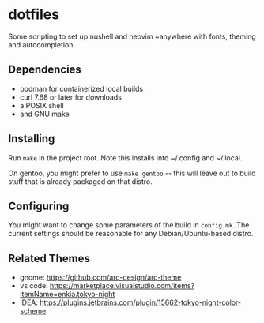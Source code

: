 
dotfiles
========

Some scripting to set up nushell and neovim ~anywhere with fonts, theming and
autocompletion. 

Dependencies
------------

* podman for containerized local builds
* curl 7.68 or later for downloads
* a POSIX shell
* and GNU make

Installing
----------

Run `make` in the project root. Note this installs into ~/.config and ~/.local.

On gentoo, you might prefer to use `make gentoo` -- this will leave out to
build stuff that is already packaged on that distro.

Configuring
-----------

You might want to change some parameters of the build in `config.mk`. The
current settings should be reasonable for any Debian/Ubuntu-based distro.

Related Themes
--------------

* gnome: https://github.com/arc-design/arc-theme
* vs code: https://marketplace.visualstudio.com/items?itemName=enkia.tokyo-night
* IDEA: https://plugins.jetbrains.com/plugin/15662-tokyo-night-color-scheme
